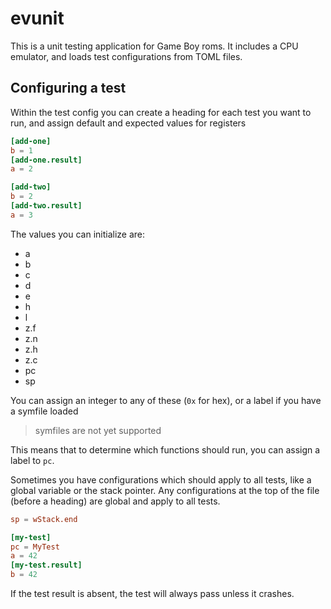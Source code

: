 # evunit

This is a unit testing application for Game Boy roms.
It includes a CPU emulator, and loads test configurations from TOML files.

## Configuring a test

Within the test config you can create a heading for each test you want to run, and assign default and expected values for registers

```toml
[add-one]
b = 1
[add-one.result]
a = 2

[add-two]
b = 2
[add-two.result]
a = 3
```

The values you can initialize are:
- a
- b
- c
- d
- e
- h
- l
- z.f
- z.n
- z.h
- z.c
- pc
- sp

You can assign an integer to any of these (`0x` for hex), or a label if you have a symfile loaded

> symfiles are not yet supported

This means that to determine which functions should run, you can assign a label to `pc`.

Sometimes you have configurations which should apply to all tests, like a global variable or the stack pointer.
Any configurations at the top of the file (before a heading) are global and apply to all tests.

```toml
sp = wStack.end

[my-test]
pc = MyTest
a = 42
[my-test.result]
b = 42
```

If the test result is absent, the test will always pass unless it crashes.
